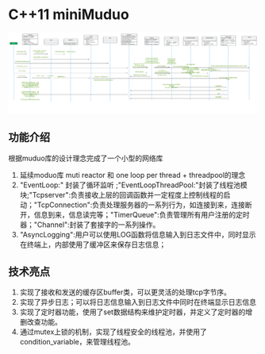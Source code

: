 # C++11 miniMuduo

![流程图](./img/时序图.jpg)


## 功能介绍

根据muduo库的设计理念完成了一个小型的网络库

1. 延续moduo库 muti reactor 和  one loop per thread + threadpool的理念
2. "EventLoop:" 封装了循环监听 ;"EventLoopThreadPool:"封装了线程池模块;"Tcpserver":负责接收上层的回调函数并一定程度上控制线程的启动；"TcpConnection":负责处理服务器的一系列行为，如连接到来，连接断开，信息到来，信息读完等；"TimerQueue":负责管理所有用户注册的定时器；"Channel":封装了套接字的一系列操作。
3. "AsyncLogging":用户可以使用LOG函数将信息输入到日志文件中，同时显示在终端上，内部使用了缓冲区来保存日志信息；


## 技术亮点


1. 实现了接收和发送的缓存区buffer类，可以更灵活的处理tcp字节序。
2. 实现了异步日志；可以将日志信息输入到日志文件中同时在终端显示日志信息
3. 实现了定时器功能，使用了set数据结构来维护定时器，并定义了定时器的增删改查功能。
4. 通过mutex上锁的机制，实现了线程安全的线程池，并使用了condition_variable，来管理线程池。


